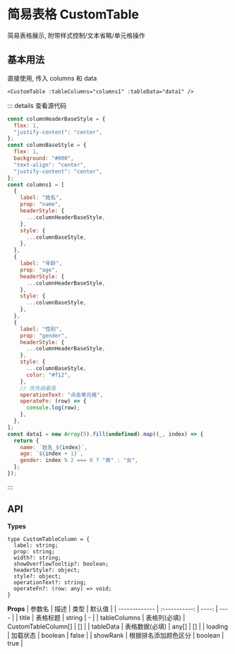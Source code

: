 # 简易表格 CustomTable

简易表格展示, 附带样式控制/文本省略/单元格操作

<script setup>
const columnHeaderBaseStyle = {
  flex: 1,
  'justify-content': 'center'
}
const columnBaseStyle = {
  flex: 1,
  background: '#000',
  'text-align': 'center',
  'justify-content': 'center'
}
const columns1 = [
  {
    label: '姓名',
    prop: 'name',
    headerStyle: {
      ...columnHeaderBaseStyle
    },
    style: {
      ...columnBaseStyle
    }
  },
  {
    label: '年龄',
    prop: 'age',
    headerStyle: {
      ...columnHeaderBaseStyle
    },
    style: {
      ...columnBaseStyle
    }
  },
  {
    label: '性别',
    prop: 'gender',
    headerStyle: {
      ...columnHeaderBaseStyle
    },
    style: {
      ...columnBaseStyle,
      color: '#f12'
    },
    // 优先级最高
    operationText: '点击单元格',
    operateFn: (row) => {
      console.log(row)
    }
  },
]
const data1 = new Array(5).fill(undefined).map((_, index) => {
  return {
    name: `姓名_${index}`,
    age: `${index+1}`,
    gender: index%2 === 0 ? '男' : '女',
  }
})
</script>

## 基本用法

直接使用, 传入 columns 和 data

```js{4}
<CustomTable :tableColumns="columns1" :tableData="data1" />
```

::: details 查看源代码

```js
const columnHeaderBaseStyle = {
  flex: 1,
  "justify-content": "center",
};
const columnBaseStyle = {
  flex: 1,
  background: "#000",
  "text-align": "center",
  "justify-content": "center",
};
const columns1 = [
  {
    label: "姓名",
    prop: "name",
    headerStyle: {
      ...columnHeaderBaseStyle,
    },
    style: {
      ...columnBaseStyle,
    },
  },
  {
    label: "年龄",
    prop: "age",
    headerStyle: {
      ...columnHeaderBaseStyle,
    },
    style: {
      ...columnBaseStyle,
    },
  },
  {
    label: "性别",
    prop: "gender",
    headerStyle: {
      ...columnHeaderBaseStyle,
    },
    style: {
      ...columnBaseStyle,
      color: "#f12",
    },
    // 优先级最高
    operationText: "点击单元格",
    operateFn: (row) => {
      console.log(row);
    },
  },
];
const data1 = new Array(5).fill(undefined).map((_, index) => {
  return {
    name: `姓名_${index}`,
    age: `${index + 1}`,
    gender: index % 2 === 0 ? "男" : "女",
  };
});
```

:::

<CustomTable :tableColumns="columns1" :tableData="data1" />

## API

**Types**

```js{4}
type CustomTableColumn = {
  label: string;
  prop: string;
  width?: string;
  showOverflowTooltip?: boolean;
  headerStyle?: object;
  style?: object;
  operationText?: string;
  operateFn?: (row: any) => void;
}
```

**Props**
| 参数名 | 描述 | 类型 | 默认值 |
| ------------- | :-----------: | ----: | ---- |
| title | 表格标题 | string | - |
| tableColumns | 表格列(必填) | CustomTableColumn[] | [] |
| tableData | 表格数据(必填) | any[] | [] |
| loading | 加载状态 | boolean | false |
| showRank | 根据排名添加颜色区分 | boolean | true |
